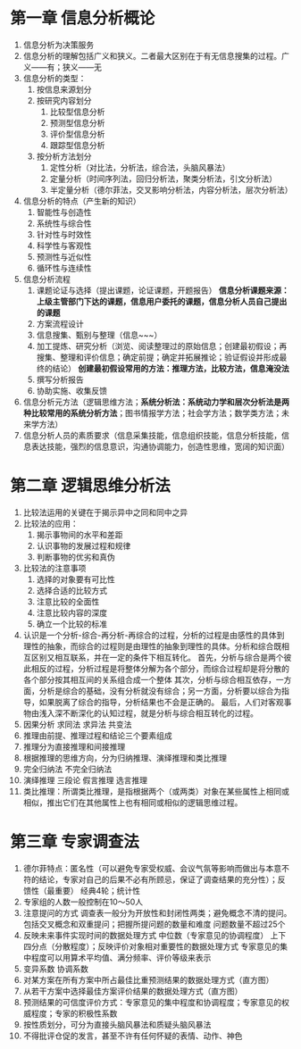 # 第一章 信息分析概论
1. 信息分析为决策服务
2. 信息分析的理解包括广义和狭义。二者最大区别在于有无信息搜集的过程。广义——有；狭义——无
3. 信息分析的类型：
    1. 按信息来源划分
    2. 按研究内容划分
        1. 比较型信息分析
        2. 预测型信息分析
        3. 评价型信息分析
        4. 跟踪型信息分析
    3. 按分析方法划分
        1. 定性分析（对比法，分析法，综合法，头脑风暴法）
        2. 定量分析（时间序列法，回归分析法，聚类分析法，引文分析法）
        3. 半定量分析（德尔菲法，交叉影响分析法，内容分析法，层次分析法）
4. 信息分析的特点（产生新的知识）
    1. 智能性与创造性
    2. 系统性与综合性
    3. 针对性与时效性
    4. 科学性与客观性
    5. 预测性与近似性
    6. 循环性与连续性
5. 信息分析流程
    1. 课题论证与选择（提出课题，论证课题，开题报告）
    **信息分析课题来源：上级主管部门下达的课题，信息用户委托的课题，信息分析人员自己提出的课题**
    2. 方案流程设计
    3. 信息搜集、甄别与整理（信息~~~）
    4. 加工提炼、研究分析（浏览、阅读整理过的原始信息；创建最初假设；再搜集、整理和评价信息；确定前提；确定并拓展推论；验证假设并形成最终的结论）
    **创建最初假设常用的方法：推理方法，比较方法，信息淹没法**
    5. 撰写分析报告
    6. 协助实施、收集反馈
6.  信息分析元方法（逻辑思维方法；**系统分析法：系统动力学和层次分析法是两种比较常用的系统分析方法**；图书情报学方法；社会学方法；数学类方法；未来学方法）
7. 信息分析人员的素质要求（信息采集技能，信息组织技能，信息分析技能，信息表达技能，强烈的信息意识，沟通协调能力，创造性思维，宽阔的知识面）
# 第二章 逻辑思维分析法
1. 比较法运用的关键在于揭示异中之同和同中之异
2. 比较法的应用：
    1. 揭示事物间的水平和差距
    2. 认识事物的发展过程和规律
    3. 判断事物的优劣和真伪
3. 比较法的注意事项
    1. 选择的对象要有可比性
    2. 选择合适的比较方式
    3. 注意比较的全面性
    4. 注意比较内容的深度
    5. 确立一个比较的标准
4. 认识是一个分析-综合-再分析-再综合的过程，分析的过程是由感性的具体到理性的抽象，而综合的过程则是由理性的抽象到理性的具体。分析和综合既相互区别又相互联系，并在一定的条件下相互转化。
首先，分析与综合是两个彼此相反的过程，分析过程是将整体分解为各个部分，而综合过程却是将分散的各个部分按其相互间的关系组合成一个整体
其次，分析与综合相互依存，一方面，分析是综合的基础，没有分析就没有综合；另一方面，分析要以综合为指导，如果脱离了综合的指导，分析结果也不会是正确的。
最后，人们对客观事物由浅入深不断深化的认知过程，就是分析与综合相互转化的过程。
5. 因果分析  求同法   求异法    共变法
6. 推理由前提、推理过程和结论三个要素组成
7. 推理分为直接推理和间接推理
8. 根据推理的思维方向，分为归纳推理、演绎推理和类比推理
9. 完全归纳法  不完全归纳法
10. 演绎推理  三段论  假言推理 选言推理
11. 类比推理：所谓类比推理，是指根据两个（或两类）对象在某些属性上相同或相似，推出它们在其他属性上也有相同或相似的逻辑思维过程。
# 第三章 专家调查法
1. 德尔菲特点：匿名性（可以避免专家受权威、会议气氛等影响而做出与本意不符的结论，专家对自己的后果不必有所顾忌，保证了调查结果的充分性）；反馈性（最重要） 经典4轮；统计性
2. 专家组的人数一般控制在10～50人
3. 注意提问的方式 调查表一般分为开放性和封闭性两类；避免概念不清的提问。包括交叉概念和双重提问；把握所提问题的数量和难度  问题数量不超过25个
4. 反映未来事件实现时间的数据处理方式  中位数（专家意见的协调程度）  上下四分点（分散程度）；反映评价对象相对重要性的数据处理方式   专家意见的集中程度可以用算术平均值、满分频率、评价等级来表示
5. 变异系数 协调系数 
6. 对某方案在所有方案中所占最佳比重预测结果的数据处理方式（直方图）
7. 从若干方案中选择最佳方案评价结果的数据处理方式（直方图）
8. 预测结果的可信度评价方式：专家意见的集中程度和协调程度；专家意见的权威程度；专家的积极性系数
9. 按性质划分，可分为直接头脑风暴法和质疑头脑风暴法
10. 不得批评仓促的发言，甚至不许有任何怀疑的表情、动作、神色
